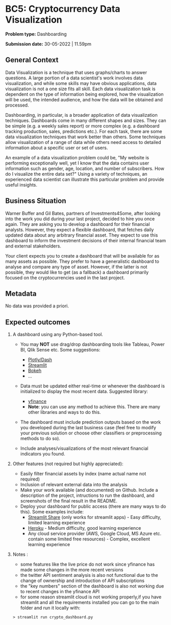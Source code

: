 
# BC5: Cryptocurrency Data Visualization

**Problem type:** Dashboarding

**Submission date:** 30-05-2022 | 11.59pm

## General Context

Data Visualization is a technique that uses graphs/charts to answer questions.
A large portion of a data scientist's work involves data visualization, and
while some skills may have obvious applications, data visualization is not a
one size fits all skill. Each data visualization task is dependent on the type
of information being explored, how the visualization will be used, the
intended audience, and how the data will be obtained and processed. 

Dashboarding, in particular, is a broader application of data visualization
techniques. Dashboards come in many different shapes and sizes. They can be
simple (e.g. a weekly sales report) or more complex (e.g. a dashboard tracking
production, sales, predictions etc.). For each task, there are some data
visualization techniques that work better than others. Some techniques allow
visualization of a range of data while others need access to detailed
information about a specific user or set of users.

An example of a data visualization problem could be, "My website is performing
exceptionally well, yet I know that the data contains user information such as
gender, age, location, and number of subscribers. How do I visualize the
entire data set?" Using a variety of techniques, an experienced data scientist
can illustrate this particular problem and provide useful insights.

## Business Situation

Warner Buffer and Gil Bates, partners of Investments4Some, after looking into
the work you did during your last project, decided to hire you once again.
They are asking you to develop a dashboard for their financial analysts.
However, they expect a flexible dashboard, that fetches daily updated data
about any arbitrary financial asset. They expect to use this dashboard to
inform the investment decisions of their internal financial team and external
stakeholders.

Your client expects you to create a dashboard that will be available for as
many assets as possible. They prefer to have a generalistic dashboard to
analyse and compare any type of asset. However, if the latter is not possible,
they would like to get (as a fallback) a dashboard primarily focused on the
cryptocurrencies used in the last project.

## Metadata

No data was provided a priori.

## Expected outcomes

1. A dashboard using any Python-based tool.
    - You may **NOT** use drag/drop dashboarding tools like Tableau, Power BI,
        Qlik Sense etc. Some suggestions:
        * [Plotly/Dash](https://dash.plotly.com/)
        * [Streamlit](https://streamlit.io/)
        * [Bokeh](https://bokeh.org/)
        * ...

    - Data must be updated either real-time or whenever the dashboard is
        initialized to display the most recent data. Suggested library:
        * [yfinance](https://pypi.org/project/yfinance/)
        * **Note**: you can use any method to achieve this. There are many other
              libraries and ways to do this.

    - The dashboard must include prediction outputs based on the work
        you developed during the last business case (feel free to modify your
        previous solution or choose other classifiers or preprocessing methods
        to do so).

    - Include analyses/visualizations of the most relevant financial indicators you found.
 
2. Other features (not required but highly appreciated):
    - Easily filter financial assets by index (name actual name not required)
    - Inclusion of relevant external data into the analysis
    - Make your work available (and documented) on Github. Include a
        description of the project, intructions to run the dashboard, and
        screenshots of the final result in the README. 
    - Deploy your dashboard for public access (there are many ways to do
        this). Some examples include:
        * [Streamlit Share](https://share.streamlit.io/) (only works for streamlit apps) - Easy
            difficulty, limited learning experience
        * [Heroku](https://www.heroku.com/) - Medium difficulty, good learning experience
        * Any cloud service provider (AWS, Google Cloud, MS Azure etc. contain some
            limited free resources) - Complex, excellent learning experience
            
3. Notes : 
    - some features like the live price do not work since yfinance has made some changes in the more recent versions
    - the twitter API sentiment analysis is also not functional due to the change of ownership and introduction of API subscriptions
    - the "key numbers" section of the dashboard is also not working due to recent changes in the yfinance API
    - for some reason streamlit cloud is not working properly,if you have streamlit and all the requirements installed you can go to the main folder and 
    run it locally with: 
    
    ```
    > streamlit run crypto_dashboard.py 
    ```
